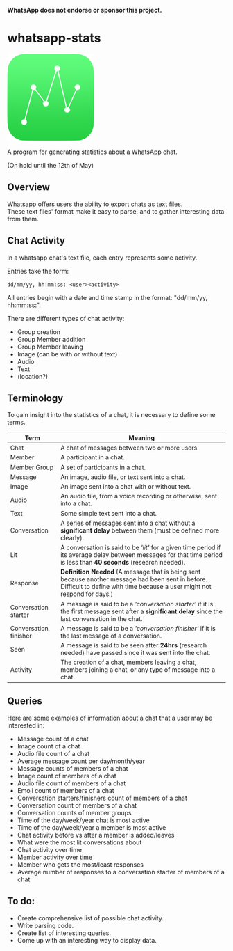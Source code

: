 **WhatsApp does not endorse or sponsor this project.**

# whatsapp-stats

<img src="/assets/whatsapp-stats-logo.png" width="200px"></img>

A program for generating statistics about a WhatsApp chat.

(On hold until the 12th of May)

## Overview
Whatsapp offers users the ability to export chats as text files.  
These text files' format make it easy to parse, and to gather interesting data from them.
 
## Chat Activity
In a whatsapp chat's text file, each entry represents some activity.  

Entries take the form:

```
dd/mm/yy, hh:mm:ss: <user><activity>
```

All entries begin with a date and time stamp in the format: "dd/mm/yy, hh:mm:ss:".

There are different types of chat activity:
 * Group creation
 * Group Member addition
 * Group Member leaving
 * Image (can be with or without text)
 * Audio
 * Text
 * (location?)
 
## Terminology
To gain insight into the statistics of a chat, it is necessary to define some terms.

|Term                 |Meaning|
|---------------------|-------|
|Chat                 |A chat of messages between two or more users.
|Member               |A participant in a chat.
|Member Group         |A set of participants in a chat.
|Message              |An image, audio file, or text sent into a chat.
|Image                |An image sent into a chat with or without text.
|Audio                |An audio file, from a voice recording or otherwise, sent into a chat.
|Text                 |Some simple text sent into a chat.
|Conversation         |A series of messages sent into a chat without a **significant delay** between them (must be defined more clearly).
|Lit                  |A conversation is said to be *'lit'* for a given time period if its average delay between messages for that time period is less than **40 seconds** (research needed). 
|Response             |**Definition Needed** (A message that is being sent because another message had been sent in before. Difficult to define with time because a user might not respond for days.)
|Conversation starter |A message is said to be a *'conversation starter'* if it is the first message sent after a **significant delay** since the last conversation in the chat.
|Conversation finisher|A message is said to be a *'conversation finisher'* if it is the last message of a conversation.
|Seen                 |A message is said to be seen after **24hrs** (research needed) have passed since it was sent into the chat.
|Activity             |The creation of a chat, members leaving a chat, members joining a chat, or any type of message into a chat.
 
## Queries

Here are some examples of information about a chat that a user may be interested in:
 * Message count of a chat
 * Image count of a chat
 * Audio file count of a chat
 * Average message count per day/month/year
 * Message counts of members of a chat
 * Image count of members of a chat
 * Audio file count of members of a chat
 * Emoji count of members of a chat
 * Conversation starters/finishers count of members of a chat
 * Conversation count of members of a chat
 * Conversation counts of member groups
 * Time of the day/week/year chat is most active
 * Time of the day/week/year a member is most active
 * Chat activity before vs after a member is added/leaves
 * What were the most lit conversations about
 * Chat activity over time
 * Member activity over time
 * Member who gets the most/least responses
 * Average number of responses to a conversation starter of members of a chat
 
## To do:
 * Create comprehensive list of possible chat activity.
 * Write parsing code.
 * Create list of interesting queries.
 * Come up with an interesting way to display data.
